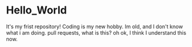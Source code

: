 # Hello_World
It's my frist repository!
Coding is my new hobby.
Im old, and I don't know what i am doing.
pull requests, what is this?
oh ok, I think I understand this now.
